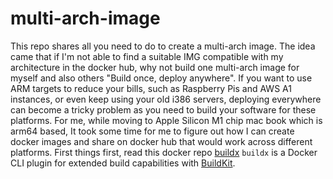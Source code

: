 # multi-arch-image
This repo shares all you need to do to create a multi-arch image. The idea came that if I'm not able to find a suitable IMG compatible with my architecture in the docker hub, why not build one multi-arch image for myself and also others "Build once, deploy anywhere". 
If you want to use ARM targets to reduce your bills, such as Raspberry Pis and AWS A1 instances, or even keep using your old i386 servers, deploying everywhere can become a tricky problem as you need to build your software for these platforms. For me, while moving to Apple Silicon M1 chip mac book which is arm64 based, It took some time for me to figure out how I can create docker images and share on docker hub that would work across different platforms.
First things first, read this docker repo [buildx](https://github.com/docker/buildx) `buildx` is a Docker CLI plugin for extended build capabilities with [BuildKit](https://github.com/moby/buildkit). 
